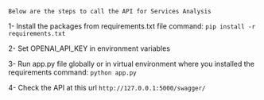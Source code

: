 `Below are the steps to call the API for Services Analysis`

1- Install the packages from requirements.txt file
    command: `pip install -r requirements.txt`

2- Set OPENAI_API_KEY in environment variables

3- Run app.py file globally or in virtual environment where you installed the requirements
    command: `python app.py`

4- Check the API at this url `http://127.0.0.1:5000/swagger/`
